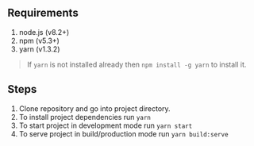 ## Requirements

1. node.js (v8.2+)
1. npm (v5.3+)
1. yarn (v1.3.2)

> If `yarn` is not installed already then `npm install -g yarn` to install it.


## Steps

1. Clone repository and go into project directory.
1. To install project dependencies run `yarn`
1. To start project in development mode run `yarn start`
1. To serve project in build/production mode run `yarn build:serve`

